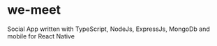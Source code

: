 # we-meet
Social App written with TypeScript, NodeJs, ExpressJs, MongoDb and mobile for React Native
